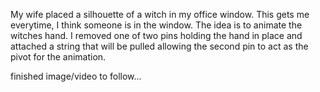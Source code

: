 My wife placed a silhouette of a witch in my office window. This gets me everytime, I think someone is in the window. The idea is to animate the witches hand.
I removed one of two pins holding the hand in place and attached a string that will be pulled allowing the second pin to act as the pivot for the animation.

finished image/video to follow...
